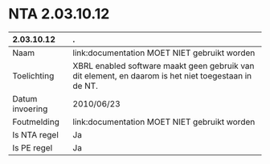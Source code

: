 # NTA 2.03.10.12

 2.03.10.12 | . 
 :--- | :--- 
 Naam | link:documentation MOET NIET gebruikt worden 
 Toelichting | XBRL enabled software maakt geen gebruik van dit element, en daarom is het niet toegestaan in de NT. 
 Datum invoering | 2010/06/23 
 Foutmelding | link:documentation MOET NIET gebruikt worden 
 Is NTA regel | Ja 
 Is PE regel | Ja 
